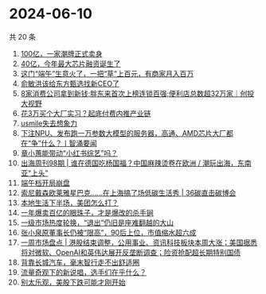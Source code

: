 # 2024-06-10

共 20 条

<!-- BEGIN 36KR -->
<!-- 最后更新时间 2024-06-10 00:01:01 +0800 -->
1. [100亿，一家潮牌正式卖身](https://36kr.com/p/2810858647685637)
1. [40亿，今年最大芯片融资诞生了](https://36kr.com/p/2810686216407299)
1. [这门“端午”生意火了，一把“草”上百元，有商家月入百万](https://36kr.com/p/2811112411859206)
1. [俞敏洪该给东方甄选找新CEO了](https://36kr.com/p/2812102910888454)
1. [8家消费公司拿到新钱;胖东来首次上榜连锁百强;便利店总数超32万家｜创投大视野](https://36kr.com/p/2809828024961539)
1. [花3万买个大厂实习？起底付费内推产业链](https://36kr.com/p/2810592856459781)
1. [usmile失去想象力](https://36kr.com/p/2809782080932100)
1. [下注NPU、发布跑一万参数大模型的服务器，高通、AMD芯片大厂都在“争”什么？丨智涌要闻](https://36kr.com/p/2809398702885377)
1. [章小蕙能带动“小红书综艺”吗？](https://36kr.com/p/2811279938816261)
1. [出海周刊98期 | 谁在德国吃杨国福？中国麻辣烫卷在欧洲 / 潮玩出海，东南亚“上头”](https://36kr.com/p/2809574114937092)
1. [端午档开局崩盘](https://36kr.com/p/2811280681601282)
1. [索尼戴森欧莱雅星巴克……在上海搞了场低碳生活秀 | 36碳直击碳博会](https://36kr.com/p/2809151144577288)
1. [本地生活下半场，美团怎么打？](https://36kr.com/p/2810891621517827)
1. [一年爆卖百亿的眼珠子，才是爆改的杀手锏](https://36kr.com/p/2811247802063745)
1. [一级市场热度轮换，“退出”仍旧是座难翻越的大山](https://36kr.com/p/2810872646683142)
1. [张小泉原董事长仍被“限高”，90后上位，市值缩水超六成](https://36kr.com/p/2809940172642688)
1. [一周市场盘点 | 港股结束调整，公用事业、资讯科技板块本周大涨；美国据悉将对微软、OpenAI和英伟达展开反垄断调查；险资抢配超长期特别国债](https://36kr.com/p/2810982058396163)
1. [背靠长城汽车，毫末智行走不出舒适圈](https://36kr.com/p/2810538363816201)
1. [流量奇观下的新说唱，选手们在乎什么？](https://36kr.com/p/2809781458504193)
1. [别太乐观，美股下跌可能才刚开始](https://36kr.com/p/2810638330562824)
<!-- END 36KR -->